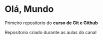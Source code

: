 # Olá, Mundo
 Primeiro repositorio do **curso de Git e Github**

 Repositorio criado durante as aulas do canal
